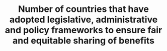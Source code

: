 ---
title: >-
  Number  of  countries  that  have  adopted  legislative,  administrative  and  policy  frameworks  to  ensure  fair  and  equitable  sharing  of  benefits
permalink: /15-6-1/
sdg_goal: 15
layout: indicator
indicator: 15.6.1
indicator_variable: null
graph: null
graph_type_description: null
graph_status_notes: Policy  Judgement
variable_description: null
variable_notes: null
un_designated_tier: '2'
un_custodial_agency: 'CBD-Secretariat  (Partnering  Agencies:  FAO,  UNEP)'
target_id: '15.6'
has_metadata: true
goal_meta_link: 'http://unstats.un.org/sdgs/files/metadata-compilation/Metadata-Goal-15.pdf'
goal_meta_link_page: 18
indicator_name: >-
  Number  of  countries  that  have  adopted  legislative,  administrative  and  policy  frameworks  to  ensure  fair  and  equitable  sharing  of  benefits
source_title: null
source_notes: null
published: true  

target: >-
  Promote  fair  and  equitable  sharing  of  the  benefits  arising  from  the  utilization  of  genetic  resources  and  promote  appropriate  access  to  such  resources,  as  internationally  agreed
indicator_definition: >-
  This  indicator  builds  on  concrete  cases  in  which  agreement  has  been  reached  on  the  transfer  of  genetic  resources  between  the  resource  provider  and  the  resource  recipient,  including  on  how  benefits  arising  from  the  use  of  the  genetic  resources  will  be  shared.  Parties  to  the  Nagoya  Protocol  on  Access  to  Genetic  Resources  and  the  Fair  and  Equitable  Sharing  of  Benefits  Arising  from  their  Utilization  to  the  Convention  on  Biological  Diversity  (Nagoya  Protocol)  that  subject  access  to  genetic  resources  to  prior  informed  consent  are  obliged  under  Article  6  (3)e  of  the  Nagoya  Protocol  to  issue  a  "permit  or  its  equivalent  as  evidence  of  the  decision  to  grant  prior  informed  consent  and  of  the  establishment  of  mutually  agreed  terms."  The  ABS  Clearinghouse  will  make  permits  available  online:  https://absch.cbd.int/.  The  Standard  Material  Transfer  Agreement  (SMTA)  is  a  mandatory  contract  that  Parties  to  the  International  Treaty  on  Plant  Genetic  Resources  for  Food  and  Agriculture  (International  Treaty)  have  agreed  to  use  whenever  plant  genetic  resources  falling  under  the  Treatys  Access  and  Benefit-sharing  mechanism  are  made  available.  The  SMTA  defines  the  conditions  of  use  of  the  plant  genetic  resources  as  well  as  the  benefitsharing  conditions.  According  to  the  SMTA  providers  shall  inform  the  Governing  Body  about  the  Standard  Material  Transfer  Agreements  entered  into.  In  addition,  recipients  who  transfer  resources  received  under  a  SMTA  to  third  parties  shall  do  so  under  the  terms  and  conditions  of  the  SMTA  and  shall  notify  the  Governing  Body.  SMTAs  are  stored  in  the  Data  Store  of  the  International  Treaty.  As  of  21  August  2015,  the  Data  Store  has  recorded  34,898  SMTAs  from  providers  located  in  30  countries,  distributing  material  to  recipients  based  in  172  countries.  (https://mls.planttreaty.org/itt/index.php?r=stats/pubStats).  It  should  be  noted  that  the  number  of  permits  or  their  equivalents  and  the  number  of  SMTAs  does  not  necessarily  equal  the  number  of  samples/  accessions  made  available.  Many  permits/  SMTAs  cover  a  large  number  of  samples/  accessions.
---
